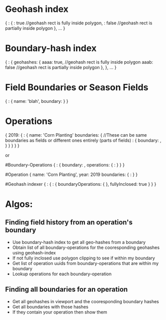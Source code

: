 # Geohash index
{
  <geohash>: {
    <boundary-hash>: true //geohash rect is fully inside polygon,
    <boundary-hash>: false //geohash rect is partially inside polygon
  },
  ...
}

# Boundary-hash index
{
  <boundary-hash>: {
    geohashes: {
      aaaa: true, //geohash rect is fully inside polygon
      aaab: false //geohash rect is partially inside polygon
    },
  },
  ...
}

# Field Boundaries or Season Fields
{
  <boundary-hash>: {
    name: 'blah',
    boundary: <geojson>
  }
}

# Operations
{
  2019: {
    <operation-uuid>: {
      name: 'Corn Planting'
      boundaries: {  //These can be same boundaries as fields or different ones entirely (parts of fields)
        <boundary-hash>: {
          boundary: <geojson>,
        }
      }
    }
  }
}

or

#Boundary-Operations
{
  <boundary-hash>: {
    boundary: <geojson>,
    operations: {
      <operation-uuid>: <link to operation>
    }
  }
}

#Operation
{
  name: 'Corn Planting',
  year: 2019
  boundaries: {
    <boundary-hash>: <Boundary Operation>
  }
}

#Geohash indexer
{
  <geohash>: {
    <boundary-hash>: {
      boundaryOperations: {
          <link to boundary-operation>
      },
      fullyInclosed: true
    }
  }
}



# Algos:

## Finding field history from an operation's boundary
  - Use boundary-hash index to get all geo-hashes from a boundary
  - Obtain list of all boundary-operations for the cooresponding geohashes using geohash-index
  - If not fully inclosed use polygon clipping to see if within my boundary
  - Get list of operation uuids from boundary-operations that are within my boundary
  - Lookup operations for each boundary-operation

## Finding all boundaries for an operation
  - Get all geohashes in viewport and the cooresponding boundary hashes
  - Get all boundaries with those hashes
  - If they contain your operation then show them
